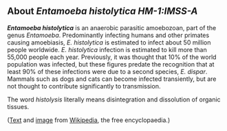 About *Entamoeba histolytica HM-1:IMSS-A* 
-----------------------------------------



***Entamoeba histolytica*** is an anaerobic parasitic amoebozoan, part
of the genus *Entamoeba*. Predominantly infecting humans and other
primates causing amoebiasis, *E. histolytica* is estimated to infect
about 50 million people worldwide. *E. histolytica* infection is
estimated to kill more than 55,000 people each year. Previously, it was
thought that 10% of the world population was infected, but these figures
predate the recognition that at least 90% of these infections were due
to a second species, *E. dispar*. Mammals such as dogs and cats can
become infected transiently, but are not thought to contribute
significantly to transmission.

The word *histolysis* literally means disintegration and dissolution of
organic tissues.

([Text](http://en.wikipedia.org/wiki/Entamoeba_histolytica) and
[image](https://commons.wikimedia.org/wiki/File:Entamoeba_histolytica.jpg)
from [Wikipedia](http://en.wikipedia.org/), the free encyclopaedia.)
